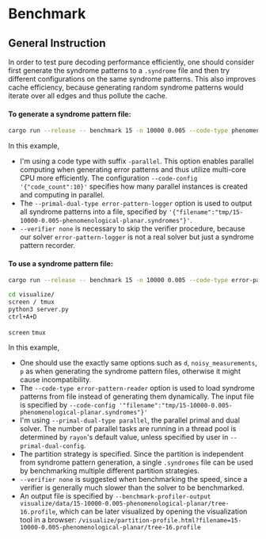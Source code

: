 # Benchmark

## General Instruction

In order to test pure decoding performance efficiently, one should consider first generate the syndrome patterns to a `.syndrome` file
and then try different configurations on the same syndrome patterns.
This also improves cache efficiency, because generating random syndrome patterns would iterate over all edges and thus pollute the cache.

#### To generate a syndrome pattern file:

```sh
cargo run --release -- benchmark 15 -n 10000 0.005 --code-type phenomenological-planar-code-parallel --code-config '{"code_count":10}' --primal-dual-type error-pattern-logger --primal-dual-config '{"filename":"tmp/15-10000-0.005-phenomenological-planar.syndromes"}' --verifier none
```

In this example,

- I'm using a code type with suffix `-parallel`. This option enables parallel computing when generating error patterns and thus utilize multi-core CPU more efficiently. The configuration `--code-config '{"code_count":10}'` specifies how many parallel instances is created and computing in parallel.
- The `--primal-dual-type error-pattern-logger` option is used to output all syndrome patterns into a file, specified by `'{"filename":"tmp/15-10000-0.005-phenomenological-planar.syndromes"}'`.
- `--verifier none` is necessary to skip the verifier procedure, because our solver `error-pattern-logger` is not a real solver but just a syndrome pattern recorder.

#### To use a syndrome pattern file:

```sh
cargo run --release -- benchmark 15 -n 10000 0.005 --code-type error-pattern-reader --code-config '{"filename":"tmp/15-10000-0.005-phenomenological-planar.syndromes"}' --primal-dual-type parallel --partition-strategy phenomenological-planar-code-time-partition --partition-config '{"partition_num":4,"enable_tree_fusion":true}' --verifier none --benchmark-profiler-output 15-10000-0.005-phenomenological-planar/tree-16.profile
```

```sh
cd visualize/
screen / tmux
python3 server.py
ctrl+A+D
```

`screen` `tmux`

In this example,

- One should use the exactly same options such as `d`, `noisy_measurements`, `p` as when generating the syndrome pattern files, otherwise it might cause incompatibility.
- The `--code-type error-pattern-reader` option is used to load syndrome patterns from file instead of generating them dynamically. The input file is specified by `--code-config '"filename":"tmp/15-10000-0.005-phenomenological-planar.syndromes"}'`
- I'm using `--primal-dual-type parallel`, the parallel primal and dual solver. The number of parallel tasks are running in a thread pool is determined by `rayon`'s default value, unless specified by user in `--primal-dual-config`.
- The partition strategy is specified. Since the partition is independent from syndrome pattern generation, a single `.syndromes` file can be used by benchmarking multiple different partition strategies.
- `--verifier none` is suggested when benchmarking the speed, since a verifier is generally much slower than the solver to be benchmarked.
- An output file is specified by `--benchmark-profiler-output visualize/data/15-10000-0.005-phenomenological-planar/tree-16.profile`, which can be later visualized by opening the visualization tool in a browser: `/visualize/partition-profile.html?filename=15-10000-0.005-phenomenological-planar/tree-16.profile`
